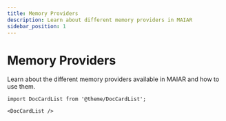 ```yaml
---
title: Memory Providers
description: Learn about different memory providers in MAIAR
sidebar_position: 1
---
```


# Memory Providers

Learn about the different memory providers available in MAIAR and how to use them.

```mdx-code-block
import DocCardList from '@theme/DocCardList';

<DocCardList />
```
